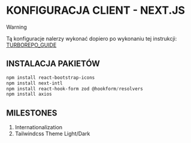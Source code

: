 # KONFIGURACJA CLIENT - NEXT.JS

> [!WARNING]
> Tą konfiguracje nalerzy wykonać dopiero po wykonaniu tej instrukcji: [TURBOREPO_GUIDE](./turborepo_guide.pl.md)

## INSTALACJA PAKIETÓW
```powershell
npm install react-bootstrap-icons
npm install next-intl
npm install react-hook-form zod @hookform/resolvers
npm install axios
```

## MILESTONES
1. Internationalization
2. Tailwindcss Theme Light/Dark